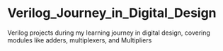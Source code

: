 # Verilog_Journey_in_Digital_Design
 Verilog projects during my learning journey in digital design, covering modules like adders, multiplexers, and Multipliers
